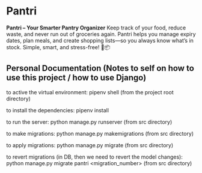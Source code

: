 # Pantri
**Pantri – Your Smarter Pantry Organizer**    Keep track of your food, reduce waste, and never run out of groceries again. Pantri helps you manage expiry dates, plan meals, and create shopping lists—so you always know what’s in stock. Simple, smart, and stress-free! 🍎📦





## Personal Documentation (Notes to self on how to use this project / how to use Django)

to active the virtual environment:
pipenv shell   (from the project root directory)

to install the dependencies:
pipenv install

to run the server:
python manage.py runserver (from src directory)

to make migrations:
python manage.py makemigrations (from src directory)

to apply migrations:
python manage.py migrate (from src directory)

to revert migrations (in DB, then we need to revert the model changes):
python manage.py migrate pantri <migration_number> (from src directory)